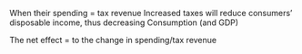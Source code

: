 When their spending = tax revenue 
Increased taxes will reduce consumers’ disposable income, thus decreasing Consumption (and GDP)

The net effect = to the change in spending/tax revenue